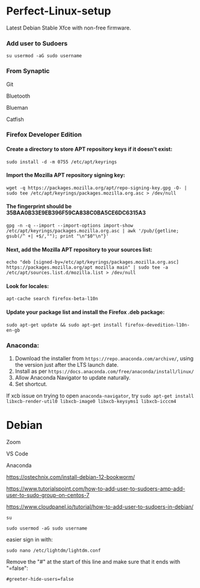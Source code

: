# Perfect-Linux-setup

Latest Debian Stable Xfce with non-free firmware.

### Add user to Sudoers

```su usermod -aG sudo username```

### From Synaptic

Git

Bluetooth

Blueman

Catfish

### Firefox Developer Edition

#### Create a directory to store APT repository keys if it doesn't exist:
```sudo install -d -m 0755 /etc/apt/keyrings```

#### Import the Mozilla APT repository signing key:
```wget -q https://packages.mozilla.org/apt/repo-signing-key.gpg -O- | sudo tee /etc/apt/keyrings/packages.mozilla.org.asc > /dev/null```

#### The fingerprint should be 35BAA0B33E9EB396F59CA838C0BA5CE6DC6315A3
```gpg -n -q --import --import-options import-show /etc/apt/keyrings/packages.mozilla.org.asc | awk '/pub/{getline; gsub(/^ +| +$/,""); print "\n"$0"\n"}'```

#### Next, add the Mozilla APT repository to your sources list:
```echo "deb [signed-by=/etc/apt/keyrings/packages.mozilla.org.asc] https://packages.mozilla.org/apt mozilla main" | sudo tee -a /etc/apt/sources.list.d/mozilla.list > /dev/null```

#### Look for locales:
```apt-cache search firefox-beta-l10n```

#### Update your package list and install the Firefox .deb package:
```sudo apt-get update && sudo apt-get install firefox-devedition-l10n-en-gb```




### Anaconda:

1. Download the installer from ```https://repo.anaconda.com/archive/```, using the version just after the LTS launch date.
2. Install as per ```https://docs.anaconda.com/free/anaconda/install/linux/```
3. Allow Anaconda Navigator to update naturally.
4. Set shortcut.

If xcb issue on trying to open ```anaconda-navigator```, try ```sudo apt-get install libxcb-render-util0 libxcb-image0 libxcb-keysyms1 libxcb-icccm4```


# Debian

Zoom

VS Code

Anaconda

https://ostechnix.com/install-debian-12-bookworm/

https://www.tutorialspoint.com/how-to-add-user-to-sudoers-amp-add-user-to-sudo-group-on-centos-7

https://www.cloudpanel.io/tutorial/how-to-add-user-to-sudoers-in-debian/
 

```su```

```sudo usermod -aG sudo username```

easier sign in with:

```sudo nano /etc/lightdm/lightdm.conf```

Remove the "#" at the start of this line and make sure that it ends with "=false":

```#greeter-hide-users=false```
